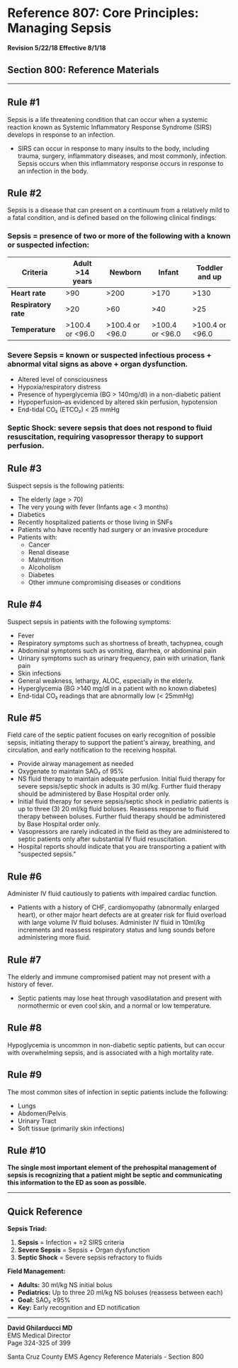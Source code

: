 # Reference 807: Core Principles: Managing Sepsis

**Revision 5/22/18 Effective 8/1/18**

## Section 800: Reference Materials

---

## Rule #1

Sepsis is a life threatening condition that can occur when a systemic reaction known as Systemic Inflammatory Response Syndrome (SIRS) develops in response to an infection.

- SIRS can occur in response to many insults to the body, including trauma, surgery, inflammatory diseases, and most commonly, infection. Sepsis occurs when this inflammatory response occurs in response to an infection in the body.

## Rule #2

Sepsis is a disease that can present on a continuum from a relatively mild to a fatal condition, and is defined based on the following clinical findings:

### Sepsis = presence of two or more of the following with a known or suspected infection:

| Criteria | Adult >14 years | Newborn | Infant | Toddler and up |
|----------|----------------|---------|--------|----------------|
| **Heart rate** | >90 | >200 | >170 | >130 |
| **Respiratory rate** | >20 | >60 | >40 | >25 |
| **Temperature** | >100.4 or <96.0 | >100.4 or <96.0 | >100.4 or <96.0 | >100.4 or <96.0 |

### Severe Sepsis = known or suspected infectious process + abnormal vital signs as above + organ dysfunction.

- Altered level of consciousness
- Hypoxia/respiratory distress
- Presence of hyperglycemia (BG > 140mg/dl) in a non-diabetic patient
- Hypoperfusion–as evidenced by altered skin perfusion, hypotension
- End-tidal CO₂ (ETCO₂) < 25 mmHg

### Septic Shock: severe sepsis that does not respond to fluid resuscitation, requiring vasopressor therapy to support perfusion.

## Rule #3

Suspect sepsis is the following patients:

- The elderly (age > 70)
- The very young with fever (Infants age < 3 months)
- Diabetics
- Recently hospitalized patients or those living in SNFs
- Patients who have recently had surgery or an invasive procedure
- Patients with:
  - Cancer
  - Renal disease
  - Malnutrition
  - Alcoholism
  - Diabetes
  - Other immune compromising diseases or conditions

## Rule #4

Suspect sepsis in patients with the following symptoms:

- Fever
- Respiratory symptoms such as shortness of breath, tachypnea, cough
- Abdominal symptoms such as vomiting, diarrhea, or abdominal pain
- Urinary symptoms such as urinary frequency, pain with urination, flank pain
- Skin infections
- General weakness, lethargy, ALOC, especially in the elderly.
- Hyperglycemia (BG >140 mg/dl in a patient with no known diabetes)
- End-tidal CO₂ readings that are abnormally low (< 25mmHg)

## Rule #5

Field care of the septic patient focuses on early recognition of possible sepsis, initiating therapy to support the patient's airway, breathing, and circulation, and early notification to the receiving hospital.

- Provide airway management as needed
- Oxygenate to maintain SAO₂ of 95%
- NS fluid therapy to maintain adequate perfusion. Initial fluid therapy for severe sepsis/septic shock in adults is 30 ml/kg. Further fluid therapy should be administered by Base Hospital order only.
- Initial fluid therapy for severe sepsis/septic shock in pediatric patients is up to three (3) 20 ml/kg fluid boluses. Reassess response to fluid therapy between boluses. Further fluid therapy should be administered by Base Hospital order only.
- Vasopressors are rarely indicated in the field as they are administered to septic patients only after substantial IV fluid resuscitation.
- Hospital reports should indicate that you are transporting a patient with "suspected sepsis."

## Rule #6

Administer IV fluid cautiously to patients with impaired cardiac function.

- Patients with a history of CHF, cardiomyopathy (abnormally enlarged heart), or other major heart defects are at greater risk for fluid overload with large volume IV fluid boluses. Administer IV fluid in 10ml/kg increments and reassess respiratory status and lung sounds before administering more fluid.

## Rule #7

The elderly and immune compromised patient may not present with a history of fever.

- Septic patients may lose heat through vasodilatation and present with normothermic or even cool skin, and a normal or low temperature.

## Rule #8

Hypoglycemia is uncommon in non-diabetic septic patients, but can occur with overwhelming sepsis, and is associated with a high mortality rate.

## Rule #9

The most common sites of infection in septic patients include the following:

- Lungs
- Abdomen/Pelvis
- Urinary Tract
- Soft tissue (primarily skin infections)

## Rule #10

**The single most important element of the prehospital management of sepsis is recognizing that a patient might be septic and communicating this information to the ED as soon as possible.**

---

## Quick Reference

**Sepsis Triad:**
1. **Sepsis** = Infection + ≥2 SIRS criteria
2. **Severe Sepsis** = Sepsis + Organ dysfunction
3. **Septic Shock** = Severe sepsis refractory to fluids

**Field Management:**
- **Adults:** 30 ml/kg NS initial bolus
- **Pediatrics:** Up to three 20 ml/kg NS boluses (reassess between each)
- **Goal:** SAO₂ ≥95%
- **Key:** Early recognition and ED notification

---

**David Ghilarducci MD**  
EMS Medical Director  
Page 324-325 of 399

Santa Cruz County EMS Agency Reference Materials - Section 800

